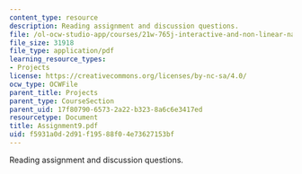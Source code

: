 ```yaml
---
content_type: resource
description: Reading assignment and discussion questions.
file: /ol-ocw-studio-app/courses/21w-765j-interactive-and-non-linear-narrative-theory-and-practice-spring-2004/f5931a0d2d91f19588f04e73627153bf_Assignment9.pdf
file_size: 31918
file_type: application/pdf
learning_resource_types:
- Projects
license: https://creativecommons.org/licenses/by-nc-sa/4.0/
ocw_type: OCWFile
parent_title: Projects
parent_type: CourseSection
parent_uid: 17f80790-6573-2a22-b323-8a6c6e3417ed
resourcetype: Document
title: Assignment9.pdf
uid: f5931a0d-2d91-f195-88f0-4e73627153bf
---
```

Reading assignment and discussion questions.
